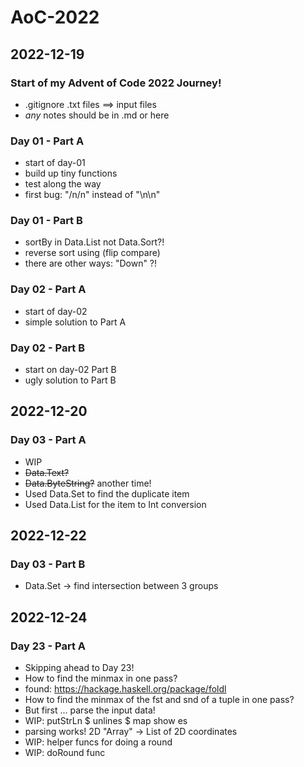 # AoC-2022

## 2022-12-19

### Start of my Advent of Code 2022 Journey!

- .gitignore .txt files ==> input files
- *any* notes should be in .md or here

### Day 01 - Part A

- start of day-01
- build up tiny functions
- test along the way
- first bug: "/n/n" instead of "\n\n"

### Day 01 - Part B

- sortBy in Data.List not Data.Sort?!
- reverse sort using (flip compare)
- there are other ways: "Down" ?!

### Day 02 - Part A

- start of day-02
- simple solution to Part A

### Day 02 - Part B

- start on day-02 Part B
- ugly solution to Part B

## 2022-12-20

### Day 03 - Part A

- WIP
- ~~Data.Text?~~
- ~~Data.ByteString?~~ another time!
- Used Data.Set to find the duplicate item
- Used Data.List for the item to Int conversion

## 2022-12-22

### Day 03 - Part B

- Data.Set -> find intersection between 3 groups

## 2022-12-24

### Day 23 - Part A

- Skipping ahead to Day 23!
- How to find the minmax in one pass?
- found: <https://hackage.haskell.org/package/foldl>
- How to find the minmax of the fst and snd of a tuple in one pass?
- But first ... parse the input data!
- WIP: putStrLn $ unlines $ map show es
- parsing works! 2D "Array" -> List of 2D coordinates
- WIP: helper funcs for doing a round
- WIP: doRound func
